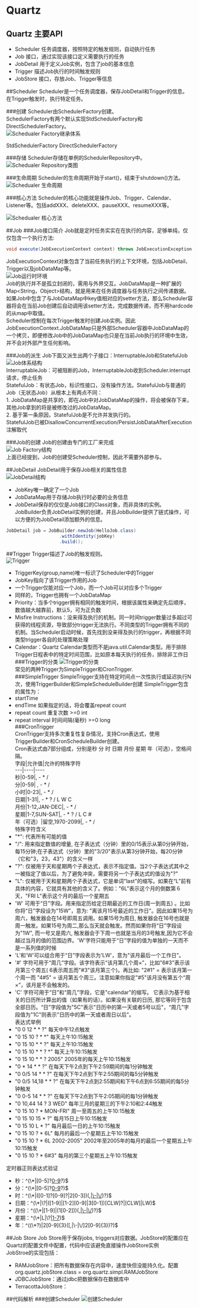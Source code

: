 # Quartz

## Quartz 主要API
- Scheduler 任务调度器，按照特定的触发规则，自动执行任务
- Job 接口，通过实现该接口定义需要执行的任务
- JobDetail 用于定义Job实例，包含了job的基本信息
- Trigger 描述Job执行的时间触发规则
- JobStore 接口，存放Job、Trigger等信息

##Scheduler
Scheduler是一个任务调度器，保存JobDetail和Trigger的信息。 在Trigger触发时，执行特定任务。

###创建
Scheduler由SchedulerFactory创建。  
SchedulerFactory有两个默认实现StdSchedulerFactory和DirectSchedulerFactory。  
![Schedualer Factory继承体系](../resources/quartz/images/scheduler_factory.png "Schedualer Factory继承体系")  

StdSchedulerFactory
DirectSchedulerFactory

###存储
Scheduler存储在单例的SchedulerRepository中。    
![Schedualer Repository类图](../resources/quartz/images/scheduler_repository.png "Schedualer Repository类图")  
 
###生命周期
Scheduler的生命周期开始于start()，结束于shutdown()方法。  
![Schedualer 生命周期](../resources/quartz/images/scheduler_lifecycle.png "Schedualer 生命周期")  

###核心方法
Scheduler的核心功能就是操作Job、Trigger、Calendar、Listener等。包括addXXX、deleteXXX、pauseXXX、resumeXXX等。  

![Schedualer 核心方法](../resources/quartz/images/scheduler_core.png "Schedualer 核心方法")  

##Job
###Job接口简介
Job就是定时任务实实在在执行的内容，足够单纯，仅仅包含一个执行方法:  
```java  
void execute(JobExecutionContext context) throws JobExecutionException;  
```  
JobExecutionContext对象包含了当前任务执行的上下文环境，包括JobDetail、Trigger以及jobDataMap等。  
![Job运行时环境](../resources/quartz/images/job_execution_context.png "Job运行时环境")  
Job的执行并不是孤立封闭的，需用与外界交互。JobDataMap是一种扩展的Map<String，Object>结构，就是用来在任务调度器与任务执行之间传递数据。如果Job中包含了与JobDataMap中key值相对应的setter方法，那么Scheduler容器将会在当前Job创建后自动调用该setter方法，完成数据传递，而不用hardcode的从map中取值。  
Scheduler控制在每次Trigger触发时创建Job实例。因此JobExecutionContext.JobDataMap只是外部Scheduler容器中JobDataMap的一个拷贝，即便修改Job中的JobDataMap也只是在当前Job执行的环境中生效，并不会对外部产生任何影响。  

###Job的派生
Job下面又派生出两个子接口：InterruptableJob和StatefulJob  
![Job体系结构](../resources/quartz/images/job.png "Job体系结构")  
InterruptableJob：可被阻断的Job，InterruptableJob收到Scheduler.interrupt请求，停止任务  
StatefulJob：有状态Job，标识性接口，没有操作方法。StatefulJob与普通的Job（无状态Job）从根本上有两点不同：  
	1. JobDataMap是共享的，即在Job中对JobDataMap的操作，将会被保存下来，其他Job拿到的将是被修改过的JobDataMap。  
	2. 基于第一条原因，StatefulJob是不允许并发执行的。  
StatefulJob已被DisallowConcurrentExecution/PersistJobDataAfterExecution注解取代  

###Job的创建
Job的创建由专门的工厂来完成  
![Job Factory结构](../resources/quartz/images/job_factory.png "Job Factory结构")  
上面已经提到，Job的创建受Scheduler控制，因此不需要外部参与。  

##JobDetail
JobDetail用于保存Job相关的属性信息  
![JobDetail结构](../resources/quartz/images/jobdetail.png "JobDetail结构")  
- JobKey唯一确定了一个Job  
- JobDataMap用于存储Job执行时必要的业务信息  
- JobDetail保存的仅仅是Job接口的Class对象，而非具体的实例。  
JobBuilder负责JobDetail实例的创建，并且JobBuilder提供了链式操作，可以方便的为JobDetail添加额外的信息。  
```java
JobDetail job = JobBuilder.newJob(HelloJob.class)
					.withIdentity(jobKey)
					.build();
```
##Trigger
Trigger描述了Job的触发规则。  
![Trigger](../resources/quartz/images/trigger.png "Trigger")  
- TriggerKey(group,name)唯一标识了Scheduler中的Trigger  
- JobKey指向了该Trigger作用的Job  
- 一个Trigger仅能对应一个Job，而一个Job可以对应多个Trigger  
- 同样的，Trigger也拥有一个JobDataMap  
- Priority：当多个trigger拥有相同的触发时间，根据该属性来确定先后顺序，数值越大越靠前，默认5，可为正负数  
- Misfire Instructions：没来得及执行的机制。同一时间trigger数量过多超过可获得的线程资源，导致部分trigger无法执行。不同类型的Trigger拥有不同的机制。当Scheduler启动时候，首先找到没来得及执行的trigger，再根据不同类型trigger各自的处理策略处理  
- Calendar：Quartz Calendar类型而不是java.util.Calendar类型。用于排除Trigger日程表中的特定时间范围，比如原本每天执行的任务，排除非工作日  
###Trigger的分类
![Trigger的分类](../resources/quartz/images/trigger_hierarchy.png "Trigger的分类")  
常见的两种Trigger为SimpleTrigger和CronTrigger.  
###SimpleTrigger
SimpleTrigger支持在特定时间点一次性执行或延迟执行N次，使用TriggerBuilder和SimpleScheduleBuilder创建
SimpleTrigger包含的属性为：  
- startTime  
- endTime 如果指定的话，将会覆盖repeat count  
- repeat count 重复次数 >=0 int  
- repeat interval 时间间隔(毫秒) >=0 long  
###CronTrigger  
CronTrigger支持多次重复性复杂情况，支持Cron表达式，使用TriggerBuilder和CronScheduleBuilder创建。  
Cron表达式由7部分组成，分别是秒 分 时 日期 月份 星期 年（可选），空格间隔。  
字段|允许值|允许的特殊字符  
---|----|----  
秒|0-59|, - * /  
分|0-59|	, - * /  
小时|0-23|, - * /   
日期|1-31|, - * ? / L W C  
月份|1-12,JAN-DEC|, - * /  
星期|1-7,SUN-SAT|, - * ? / L C #  
年（可选）|留空,1970-2099|, - * /  
特殊字符含义  
- "*": 代表所有可能的值  
- "/": 用来指定数值的增量, 在子表达式（分钟）里的0/15表示从第0分钟开始，每15分钟;在子表达式（分钟）里的"3/20"表示从第3分钟开始，每20分钟（它和"3，23，43"）的含义一样  
- "?": 仅被用于天和星期两个子表达式，表示不指定值。当2个子表达式其中之一被指定了值以后，为了避免冲突，需要将另一个子表达式的值设为"?"  
- "L": 仅被用于天和星期两个子表达式，它是单词"last"的缩写。如果在“L”前有具体的内容，它就具有其他的含义了。例如："6L"表示这个月的倒数第６天，"FRI L"表示这个月的最后一个星期五  
- 'W' 可用于“日”字段。用来指定历给定日期最近的工作日(周一到周五) 。比如你将“日”字段设为"15W"，意为: "离该月15号最近的工作日"。因此如果15号为周六，触发器会在14号即周五调用。如果15号为周日, 触发器会在16号也就是周一触发。如果15号为周二,那么当天就会触发。然而如果你将“日”字段设为"1W", 而一号又是周六, 触发器会于下周一也就是当月的3号触发,因为它不会越过当月的值的范围边界。'W'字符只能用于“日”字段的值为单独的一天而不是一系列值的时候  
- 'L'和'W'可以组合用于“日”字段表示为'LW'，意为"该月最后一个工作日"。  
- '#' 字符可用于“周几”字段。该字符表示“该月第几个周×”，比如"6#3"表示该月第三个周五( 6表示周五而"#3"该月第三个)。再比如: "2#1" = 表示该月第一个周一而 "4#5" = 该月第五个周三。注意如果你指定"#5"该月没有第五个“周×”，该月是不会触发的。  
- 'C' 字符可用于“日”和“周几”字段，它是"calendar"的缩写。 它表示为基于相关的日历所计算出的值（如果有的话）。如果没有关联的日历, 那它等同于包含全部日历。“日”字段值为"5C"表示"日历中的第一天或者5号以后"，“周几”字段值为"1C"则表示"日历中的第一天或者周日以后"。  
表达式举例   
- "0 0 12 * * ?" 每天中午12点触发   
- "0 15 10 ? * *" 每天上午10:15触发   
- "0 15 10 * * ?" 每天上午10:15触发   
- "0 15 10 * * ? *" 每天上午10:15触发   
- "0 15 10 * * ? 2005" 2005年的每天上午10:15触发   
- "0 * 14 * * ?" 在每天下午2点到下午2:59期间的每1分钟触发   
- "0 0/5 14 * * ?" 在每天下午2点到下午2:55期间的每5分钟触发   
- "0 0/5 14,18 * * ?" 在每天下午2点到2:55期间和下午6点到6:55期间的每5分钟触发   
- "0 0-5 14 * * ?" 在每天下午2点到下午2:05期间的每1分钟触发   
- "0 10,44 14 ? 3 WED" 每年三月的星期三的下午2:10和2:44触发   
- "0 15 10 ? * MON-FRI" 周一至周五的上午10:15触发   
- "0 15 10 15 * ?" 每月15日上午10:15触发   
- "0 15 10 L * ?" 每月最后一日的上午10:15触发   
- "0 15 10 ? * 6L" 每月的最后一个星期五上午10:15触发   
- "0 15 10 ? * 6L 2002-2005" 2002年至2005年的每月的最后一个星期五上午10:15触发   
- "0 15 10 ? * 6#3" 每月的第三个星期五上午10:15触发   

定时器正则表达式验证  
- 秒：^(\\*|[0-5]?[0-9]([,|\\-|\\/][0-5]?[0-9])?)$  
- 分：^(\\*|[0-5]?[0-9]([,|\\-|\\/][0-5]?[0-9])?)$  
- 时：^(\\*|([0-1]?[0-9]?|2[0-3])([,|\\-|\\/]([0-1]?[0-9]|2[0-3]))?)$  
- 日期：^(\\*|\\?|([1-9]|[1-2][0-9]|3[0-1])[CLW]?|[CLW]|LW)$  
- 月份：^((\\*|[1-9]|(1[0-2]))([,|\\-|\\/]([1-9]|(1[0-2])))?)$  
- 星期：^(\\*|L|\\?|[1-7](([,|\\-|\\/|\\#][1-7])?|[LC]))$  
- 年：^((\\*?)|2[0-9]{3}([,|\\-|\\/]2[0-9]{3})?)$  

##Job Store
Job Store用于保存jobs, triggers对应数据。JobStore的配置应在Quartz的配置文件中配置，代码中应该避免直接操作JobStore实例  
JobStroe的实现包括：  
- RAMJobStore：把所有数据保存在内容中，速度快但没能持久化。配置org.quartz.jobStore.class = org.quartz.simpl.RAMJobStore  
- JDBCJobStore：通过jdbc把数据保存在数据库中  
- TerracottaJobStore：  

##代码解析
###创建Scheduler
![创建Scheduler](../resources/quartz/images/create_scheduler.png "创建Scheduler")  
###